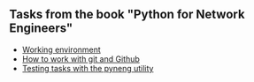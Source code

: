 ## Tasks from the book "Python for Network Engineers"

* [Working environment](https://pyneng.readthedocs.io/en/latest/book/01_intro/work_env.html)
* [How to work with git and Github](https://pyneng.readthedocs.io/en/latest/book/02_git_github/index.html)
* [Testing tasks with the pyneng utility](https://pyneng.readthedocs.io/en/latest/book/additional_info/pyneng.html)
